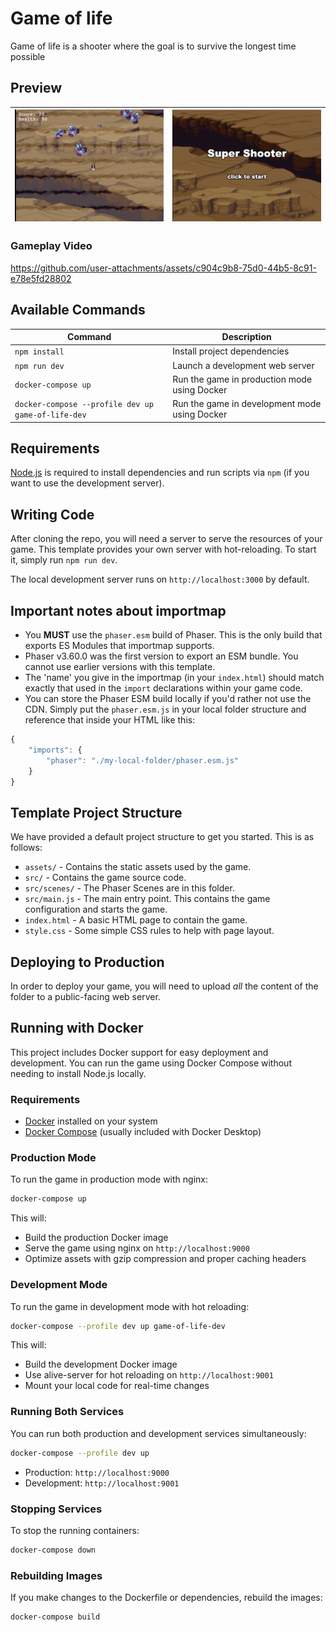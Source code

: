# Game of life

Game of life is a shooter where the goal is to survive the longest time possible

## Preview
| ![Game Screenshot 1](docs/image-1.png) | ![Game Screenshot 2](docs/image-2.png) |
| --- | --- |

### Gameplay Video

https://github.com/user-attachments/assets/c904c9b8-75d0-44b5-8c91-e78e5fd28802

## Available Commands

| Command | Description |
|---------|-------------|
| `npm install` | Install project dependencies |
| `npm run dev` | Launch a development web server |
| `docker-compose up` | Run the game in production mode using Docker |
| `docker-compose --profile dev up game-of-life-dev` | Run the game in development mode using Docker |

## Requirements

[Node.js](https://nodejs.org) is required to install dependencies and run scripts via `npm` (if you want to use the development server).

## Writing Code

After cloning the repo, you will need a server to serve the resources of your game. This template provides your own server with hot-reloading. To start it, simply run `npm run dev`.

The local development server runs on `http://localhost:3000` by default.

## Important notes about importmap

- You **MUST** use the `phaser.esm` build of Phaser. This is the only build that exports ES Modules that importmap supports.
- Phaser v3.60.0 was the first version to export an ESM bundle. You cannot use earlier versions with this template.
- The 'name' you give in the importmap (in your `index.html`) should match exactly that used in the `import` declarations within your game code.
- You can store the Phaser ESM build locally if you'd rather not use the CDN. Simply put the `phaser.esm.js` in your local folder structure and reference that inside your HTML like this:

```js
{
    "imports": {
        "phaser": "./my-local-folder/phaser.esm.js"
    }
}
```

## Template Project Structure

We have provided a default project structure to get you started. This is as follows:

- `assets/` - Contains the static assets used by the game.
- `src/` - Contains the game source code.
- `src/scenes/` - The Phaser Scenes are in this folder.
- `src/main.js` - The main entry point. This contains the game configuration and starts the game.
- `index.html` - A basic HTML page to contain the game.
- `style.css` - Some simple CSS rules to help with page layout.

## Deploying to Production

In order to deploy your game, you will need to upload *all* the content of the folder to a public-facing web server.

## Running with Docker

This project includes Docker support for easy deployment and development. You can run the game using Docker Compose without needing to install Node.js locally.

### Requirements

- [Docker](https://www.docker.com/get-started) installed on your system
- [Docker Compose](https://docs.docker.com/compose/install/) (usually included with Docker Desktop)

### Production Mode

To run the game in production mode with nginx:

```bash
docker-compose up
```

This will:
- Build the production Docker image
- Serve the game using nginx on `http://localhost:9000`
- Optimize assets with gzip compression and proper caching headers

### Development Mode

To run the game in development mode with hot reloading:

```bash
docker-compose --profile dev up game-of-life-dev
```

This will:
- Build the development Docker image
- Use alive-server for hot reloading on `http://localhost:9001`
- Mount your local code for real-time changes

### Running Both Services

You can run both production and development services simultaneously:

```bash
docker-compose --profile dev up
```

- Production: `http://localhost:9000`
- Development: `http://localhost:9001`

### Stopping Services

To stop the running containers:

```bash
docker-compose down
```

### Rebuilding Images

If you make changes to the Dockerfile or dependencies, rebuild the images:

```bash
docker-compose build
```


